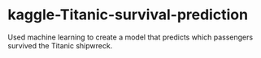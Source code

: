 # kaggle-Titanic-survival-prediction
Used machine learning to create a model that predicts which passengers survived the Titanic shipwreck.
